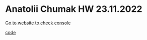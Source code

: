 # Anatolii Chumak HW 23.11.2022

[Go to website to check console](https://tolik4umak.github.io/TEL_RAN_PROF/FE/HW/11_NOV/05__HW__23.11.2022/index.html)

[code](https://github.com/Tolik4umak/TEL_RAN_PROF/blob/main/FE/HW/11_NOV/05__HW__23.11.2022/script.js)

